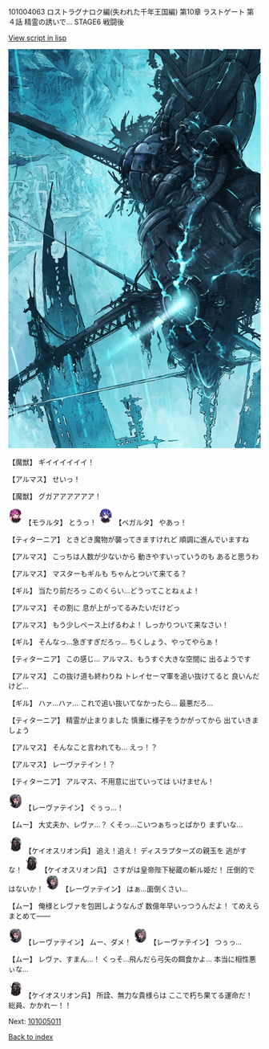 101004063 ロストラグナロク編(失われた千年王国編) 第10章 ラストゲート 第４話 精霊の誘いで… STAGE6 戦闘後

[View script in lisp](../scripts/101004063.txt)

![underground_world_3.png](../images/backgrounds/underground_world_3.png)

【魔獣】
ギイイイイイイ！

【アルマス】
せいっ！

【魔獣】
グガアアアアアア！

<img src="../images/units/3104011.png" alt="3104011.png" height="34"/>
【モラルタ】
とうっ！

<img src="../images/units/3104111.png" alt="3104111.png" height="34"/>
【ベガルタ】
やあっ！

【ティターニア】
ときどき魔物が襲ってきますけれど
順調に進んでいますね

【アルマス】
こっちは人数が少ないから
動きやすいっていうのも
あると思うわ

【アルマス】
マスターもギルも
ちゃんとついて来てる？

【ギル】
当たり前だろっ
このくらい…どうってことねぇよ！

【アルマス】
その割に
息が上がってるみたいだけどっ

【アルマス】
もう少しペース上げるわよ！
しっかりついて来なさい！

【ギル】
そんなっ…急ぎすぎだろっ…
ちくしょう、やってやらぁ！

【ティターニア】
この感じ…
アルマス、もうすぐ大きな空間に
出るようです

【アルマス】
この抜け道も終わりね
トレイセーマ軍を追い抜けてると
良いんだけど…

【ギル】
ハァ…ハァ…
これで追い抜いてなかったら…
最悪だろ…

【ティターニア】
精霊が止まりました
慎重に様子をうかがってから
出ていきましょう

【アルマス】
そんなこと言われても…
えっ！？

【アルマス】
レーヴァテイン！？

【ティターニア】
アルマス、不用意に出ていっては
いけません！

<img src="../images/units/3100211.png" alt="3100211.png" height="34"/>
【レーヴァテイン】
ぐぅっ…！

【ムー】
大丈夫か、レヴァ…？
くそっ…こいつぁちっとばかり
まずいな…

<img src="../images/units/3820001.png" alt="3820001.png" height="34"/>
【ケイオスリオン兵】
追え！追え！
ディスラプターズの親玉を
逃がすな！

<img src="../images/units/3820001.png" alt="3820001.png" height="34"/>
【ケイオスリオン兵】
さすがは皇帝陛下秘蔵の斬ル姫だ！
圧倒的ではないか！

<img src="../images/units/3100211.png" alt="3100211.png" height="34"/>
【レーヴァテイン】
はぁ…面倒くさい…

【ムー】
俺様とレヴァを包囲しようなんざ
数億年早いっつうんだよ！
てめえらまとめて――

<img src="../images/units/3100211.png" alt="3100211.png" height="34"/>
【レーヴァテイン】
ムー、ダメ！

<img src="../images/units/3100211.png" alt="3100211.png" height="34"/>
【レーヴァテイン】
つぅっ…

【ムー】
レヴァ、すまん…！
くっそ…飛んだら弓矢の餌食かよ…
本当に相性悪ぃな…

<img src="../images/units/3820001.png" alt="3820001.png" height="34"/>
【ケイオスリオン兵】
所詮、無力な貴様らは
ここで朽ち果てる運命だ！
総員、かかれー！！

Next: [101005011](101005011.md)

[Back to index](index.md)
